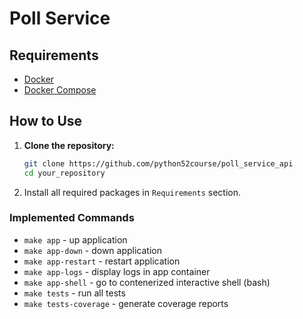 # Poll Service

## Requirements
- [Docker](https://www.docker.com/get-started)
- [Docker Compose](https://docs.docker.com/compose/install/)

## How to Use
1. **Clone the repository:**
   ```bash
   git clone https://github.com/python52course/poll_service_api
   cd your_repository

2. Install all required packages in `Requirements` section.

### Implemented Commands
* `make app` - up application
* `make app-down` - down application
* `make app-restart` - restart application
* `make app-logs` - display logs in app container
* `make app-shell` - go to contenerized interactive shell (bash)
* `make tests` - run all tests
* `make tests-coverage` - generate coverage reports
